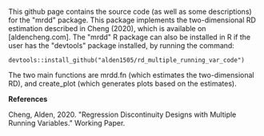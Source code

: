 This github page contains the source code (as well as some descriptions) for the "mrdd" package. This package implements the two-dimensional RD estimation described in Cheng (2020), which is available on [aldencheng.com].
The "mrdd" R package can also be installed in R if the user has the "devtools" package installed, by running the command:
```
devtools::install_github("alden1505/rd_multiple_running_var_code")
```
The two main functions are mrdd.fn (which estimates the two-dimensional RD), and create_plot (which generates plots based on the estimates).

**References**

Cheng, Alden, 2020. "Regression Discontinuity Designs with Multiple Running Variables." Working Paper.
